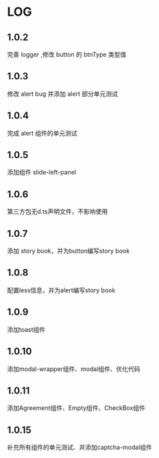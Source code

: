 # LOG

## 1.0.2

完善 logger ,修改 button 的 btnType 类型值

## 1.0.3

修改 alert bug 并添加 alert 部分单元测试

## 1.0.4

完成 alert 组件的单元测试

## 1.0.5

添加组件 slide-left-panel

## 1.0.6

第三方包无d.ts声明文件，不影响使用

## 1.0.7

添加 story book，并为button编写story book

## 1.0.8

配置less信息，并为alert编写story book

## 1.0.9

添加toast组件

## 1.0.10

添加modal-wrapper组件、modal组件、优化代码

## 1.0.11

添加Agreement组件、Empty组件、CheckBox组件

## 1.0.15

补充所有组件的单元测试、并添加captcha-modal组件
